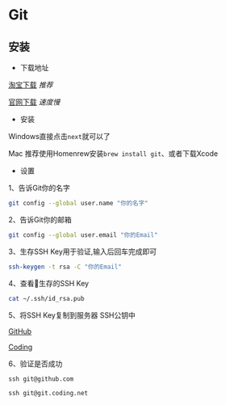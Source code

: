 # Git

## 安装

- 下载地址

[淘宝下载](https://npm.taobao.org/mirrors/git-for-windows/) *推荐*

[官网下载](https://git-scm.com/download/) *速度慢*

- 安装

Windows直接点击`next`就可以了

Mac 推荐使用Homenrew安装`brew install git`、或者下载Xcode

- 设置

1、告诉Git你的名字

```bash
git config --global user.name "你的名字"
```

2、告诉Git你的邮箱

```bash
git config --global user.email "你的Email"
```

3、生存SSH Key用于验证,输入后回车完成即可

```bash
ssh-keygen -t rsa -C "你的Email"
```

4、查看生存的SSH Key

```bash
cat ~/.ssh/id_rsa.pub
```

5、将SSH Key复制到服务器 SSH公钥中

[GitHub](https://github.com/settings/keys)

[Coding](https://coding.net/user/account/setting/keys)

6、验证是否成功

```shell
ssh git@github.com
```

```shell
ssh git@git.coding.net
```
